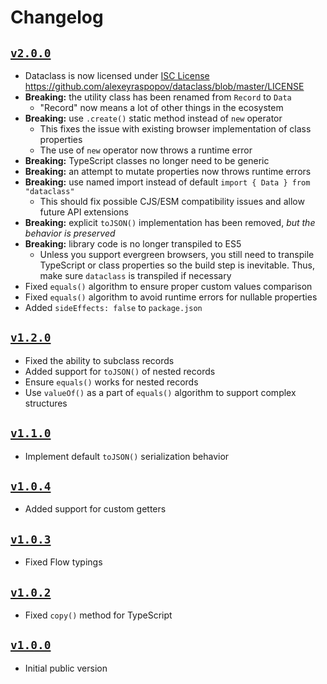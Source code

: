 # Changelog

## [`v2.0.0`](https://github.com/alexeyraspopov/dataclass/releases/tag/v2.0.0)

- Dataclass is now licensed under [ISC License](https://en.wikipedia.org/wiki/ISC_license)  
  https://github.com/alexeyraspopov/dataclass/blob/master/LICENSE
- **Breaking:** the utility class has been renamed from `Record` to `Data`
  - "Record" now means a lot of other things in the ecosystem
- **Breaking:** use `.create()` static method instead of `new` operator
  - This fixes the issue with existing browser implementation of class properties
  - The use of `new` operator now throws a runtime error
- **Breaking:** TypeScript classes no longer need to be generic
- **Breaking:** an attempt to mutate properties now throws runtime errors
- **Breaking:** use named import instead of default `import { Data } from "dataclass"`
  - This should fix possible CJS/ESM compatibility issues and allow future API extensions
- **Breaking:** explicit `toJSON()` implementation has been removed, _but the behavior is preserved_
- **Breaking:** library code is no longer transpiled to ES5
  - Unless you support evergreen browsers, you still need to transpile TypeScript or class
    properties so the build step is inevitable. Thus, make sure `dataclass` is transpiled if
    necessary
- Fixed `equals()` algorithm to ensure proper custom values comparison
- Fixed `equals()` algorithm to avoid runtime errors for nullable properties
- Added `sideEffects: false` to `package.json`

## [`v1.2.0`](https://github.com/alexeyraspopov/dataclass/releases/tag/v1.2.0)

- Fixed the ability to subclass records
- Added support for `toJSON()` of nested records
- Ensure `equals()` works for nested records
- Use `valueOf()` as a part of `equals()` algorithm to support complex structures

## [`v1.1.0`](https://github.com/alexeyraspopov/dataclass/releases/tag/v1.1.0)

- Implement default `toJSON()` serialization behavior

## [`v1.0.4`](https://github.com/alexeyraspopov/dataclass/releases/tag/v1.0.4)

- Added support for custom getters

## [`v1.0.3`](https://github.com/alexeyraspopov/dataclass/releases/tag/v1.0.3)

- Fixed Flow typings

## [`v1.0.2`](https://github.com/alexeyraspopov/dataclass/releases/tag/v1.0.2)

- Fixed `copy()` method for TypeScript

## [`v1.0.0`](https://github.com/alexeyraspopov/dataclass/releases/tag/v1.0.0)

- Initial public version
